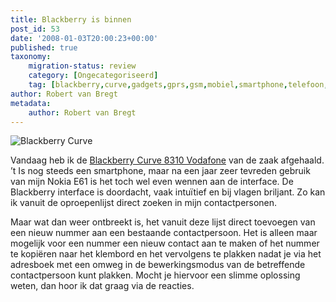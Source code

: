 ```yaml
---
title: Blackberry is binnen
post_id: 53
date: '2008-01-03T20:00:23+00:00'
published: true
taxonomy:
    migration-status: review
    category: [Ongecategoriseerd]
    tag: [blackberry,curve,gadgets,gprs,gsm,mobiel,smartphone,telefoon,blackberry,curve,gadgets,gprs,gsm,mobiel,smartphone,telefoon]
author: Robert van Bregt
metadata:
    author: Robert van Bregt
---
```

![Blackberry Curve](/images/2008/01/blackberry-curve-8310-vodafone-nl.jpg)

Vandaag heb ik de [Blackberry Curve 8310 Vodafone](http://www.vodafone.nl/shop/package/phonePackege.jsp?catId=cat6270013&confSkuId=sku19870059) van de zaak afgehaald. ’t Is nog steeds een smartphone, maar na een jaar zeer tevreden gebruik van mijn Nokia E61 is het toch wel even wennen aan de interface. De Blackberry interface is doordacht, vaak intuïtief en bij vlagen briljant. Zo kan ik vanuit de oproepenlijst direct zoeken in mijn contactpersonen.

Maar wat dan weer ontbreekt is, het vanuit deze lijst direct toevoegen van een nieuw nummer aan een bestaande contactpersoon. Het is alleen maar mogelijk voor een nummer een nieuw contact aan te maken of het nummer te kopiëren naar het klembord en het vervolgens te plakken nadat je via het adresboek met een omweg in de bewerkingsmodus van de betreffende contactpersoon kunt plakken. Mocht je hiervoor een slimme oplossing weten, dan hoor ik dat graag via de reacties.